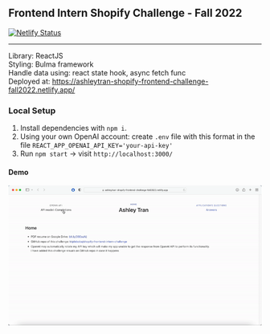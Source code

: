 ## Frontend Intern Shopify Challenge - Fall 2022
[![Netlify Status](https://api.netlify.com/api/v1/badges/14672a9d-8164-4084-9715-866884b2d9f4/deploy-status)](https://app.netlify.com/sites/ashleytran-shopify-frontend-challenge-fall2022/deploys)

---
Library: ReactJS <br>
Styling: Bulma framework <br>
Handle data using: react state hook, async fetch func <br>
Deployed at: https://ashleytran-shopify-frontend-challenge-fall2022.netlify.app/

### Local Setup
1. Install dependencies with `npm i`.
2. Using your own OpenAI account: create `.env` file with this format in the file `REACT_APP_OPENAI_API_KEY='your-api-key'`
3. Run `npm start` -> visit `http://localhost:3000/`

#### Demo
![API](display/api%20demo.gif)